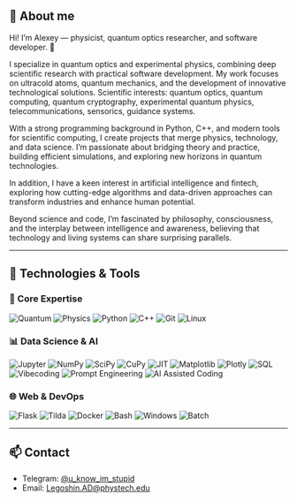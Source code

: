 ## 📣 About me

Hi! I’m Alexey — physicist, quantum optics researcher, and software developer. 👋 

I specialize in quantum optics and experimental physics, combining deep scientific research with practical software development. My work focuses on ultracold atoms, quantum mechanics, and the development of innovative technological solutions. Scientific interests: quantum optics, quantum computing, quantum cryptography, experimental quantum physics, telecommunications, sensorics, guidance systems.

With a strong programming background in Python, C++, and modern tools for scientific computing, I create projects that merge physics, technology, and data science. I’m passionate about bridging theory and practice, building efficient simulations, and exploring new horizons in quantum technologies.

In addition, I have a keen interest in artificial intelligence and fintech, exploring how cutting-edge algorithms and data-driven approaches can transform industries and enhance human potential.

Beyond science and code, I’m fascinated by philosophy, consciousness, and the interplay between intelligence and awareness, believing that technology and living systems can share surprising parallels.

---

## 🚀 Technologies & Tools

### 🧠 Core Expertise
![Quantum](https://img.shields.io/badge/-Quantum-6700E9?style=flat&logo=quantum&logoColor=white)
![Physics](https://img.shields.io/badge/-Physics-3B82F6?style=flat&logo=physics&logoColor=white) 
![Python](https://img.shields.io/badge/-Python-3776AB?style=flat&logo=python&logoColor=white)
![C++](https://img.shields.io/badge/-C++-00599C?style=flat&logo=c%2B%2B&logoColor=white)
![Git](https://img.shields.io/badge/-Git-F05032?style=flat&logo=git&logoColor=white)
![Linux](https://img.shields.io/badge/-Linux-FCC624?style=flat&logo=linux&logoColor=black)

### 📊 Data Science & AI
![Jupyter](https://img.shields.io/badge/-Jupyter-F37626?style=flat&logo=jupyter&logoColor=white)
![NumPy](https://img.shields.io/badge/-NumPy-013243?style=flat&logo=numpy&logoColor=white)
![SciPy](https://img.shields.io/badge/-SciPy-8CAAE6?style=flat&logo=scipy&logoColor=white)
![CuPy](https://img.shields.io/badge/-CuPy-3795BD?style=flat&logo=cuda&logoColor=white)
![JIT](https://img.shields.io/badge/-JIT-FF4500?style=flat&logo=jit&logoColor=white)
![Matplotlib](https://img.shields.io/badge/-Matplotlib-11557C?style=flat&logo=matplotlib&logoColor=white)
![Plotly](https://img.shields.io/badge/-Plotly-3F4F75?style=flat&logo=plotly&logoColor=white)
![SQL](https://img.shields.io/badge/-SQL-4479A1?style=flat&logo=postgresql&logoColor=white)
![Vibecoding](https://img.shields.io/badge/-Vibecoding-8A2BE2?style=flat&logo=openai&logoColor=white)
![Prompt Engineering](https://img.shields.io/badge/-Prompt%20Engineering-412991?style=flat&logo=openai&logoColor=white)
![AI Assisted Coding](https://img.shields.io/badge/-AI%20Assisted%20Coding-00A67E?style=flat&logo=openai&logoColor=white)

### 🌐 Web & DevOps
![Flask](https://img.shields.io/badge/-Flask-000000?style=flat&logo=flask&logoColor=white)
![Tilda](https://img.shields.io/badge/-Tilda-FF3C00?style=flat&logo=tilda&logoColor=white)
![Docker](https://img.shields.io/badge/-Docker-2496ED?style=flat&logo=docker&logoColor=white)
![Bash](https://img.shields.io/badge/-Bash-4EAA25?style=flat&logo=gnu-bash&logoColor=white)
![Windows](https://img.shields.io/badge/-Windows-0078D6?style=flat&logo=windows&logoColor=white)
![Batch](https://img.shields.io/badge/-Batch-0078D6?style=flat&logo=windows&logoColor=white)

---

## 📫 Contact

- Telegram: [@u_know_im_stupid](https://t.me/u_know_im_stupid)
- Email: Legoshin.AD@phystech.edu
